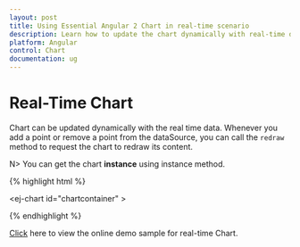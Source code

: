 ```yaml
---
layout: post
title: Using Essential Angular 2 Chart in real-time scenario 
description: Learn how to update the chart dynamically with real-time data. 
platform: Angular
control: Chart
documentation: ug
---
```


# Real-Time Chart 

Chart can be updated dynamically with the real time data. Whenever you add a point or remove a point from the dataSource, you can call the `redraw` method to request the chart to redraw its content.    

N> You can get the chart **instance** using instance method.

{% highlight html %}

<!--Rendering empty Chart without data-->
<ej-chart id="chartcontainer"
      <e-seriescollection>
        <e-series>
 	       <e-points>
           </e-points>
    	</e-series>
      </e-seriescollection>> 
</ej-chart>

   <script>

    //Using set interval to update chart dynamically
    window.setInterval(updateChart, 200);

    //Function that updates chart dynamically
    function updateChart(){

        //Creating chart instance
        var chart =  $("#chartcontainer").ejChart("instance");      
        
        if (chart.model.series[0].points.length > 10)
               chart.model.series[0].points.splice(0, 1);
        
        var point = chart.model.series[0].points;
        var xValue = point.length > 0 ? point[point.length - 1].x + 1 : 1;
        point[point.length] = { x:  xValue, y: getRandomNum( 1000 ) }
                
        //Update Chart dynamically using redraw option
        //chart.redraw() can also be used here instead of redraw option
        $("#chartcontainer").ejChart("redraw");      
       }
   
   </script>
{% endhighlight %}

[Click](http://js.syncfusion.com/demos/web/#!/azure/chart/live) here to view the online demo sample for real-time Chart.


